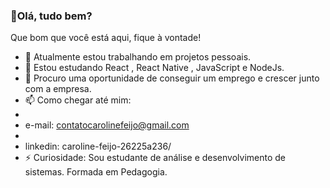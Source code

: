 ###  👋Olá, tudo bem?
Que bom que você está aqui, fique à vontade!

- 🔭 Atualmente estou trabalhando em projetos pessoais.
- 🌱 Estou estudando React , React Native , JavaScript e NodeJs.
- 🤔 Procuro uma oportunidade de conseguir um emprego e crescer junto com a empresa.
- 📫 Como chegar até mim:
-  <br/>
-   e-mail: contatocarolinefeijo@gmail.com
-   <br/> 
-   linkedin: caroline-feijo-26225a236/
- ⚡ Curiosidade:
Sou estudante de análise e desenvolvimento de sistemas.
Formada em Pedagogia.
